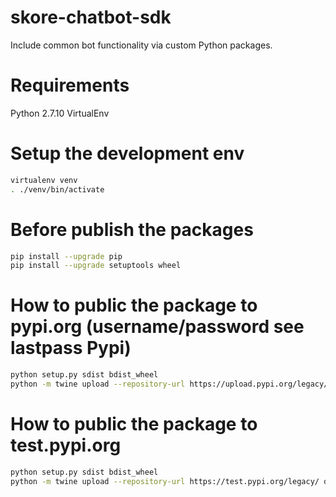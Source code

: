 # skore-chatbot-sdk

Include common bot functionality via custom Python packages.

# Requirements
  Python 2.7.10
  VirtualEnv

# Setup the development env
```sh
virtualenv venv
. ./venv/bin/activate
```

# Before publish the packages
```sh
pip install --upgrade pip
pip install --upgrade setuptools wheel
```

# How to public the package to pypi.org (username/password see lastpass Pypi)
```sh
python setup.py sdist bdist_wheel
python -m twine upload --repository-url https://upload.pypi.org/legacy/ dist/*
```

# How to public the package to test.pypi.org
```sh
python setup.py sdist bdist_wheel
python -m twine upload --repository-url https://test.pypi.org/legacy/ dist/*
```

